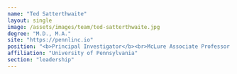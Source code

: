 ```yaml
---
name: "Ted Satterthwaite"
layout: single
image: /assets/images/team/ted-satterthwaite.jpg
degree: "M.D., M.A."
site: "https://pennlinc.io"
position: "<b>Principal Investigator</b><br>McLure Associate Professor in Psychiatry & Behavioral Research II"
affiliation: "University of Pennsylvania"
section: "leadership"
---
```

